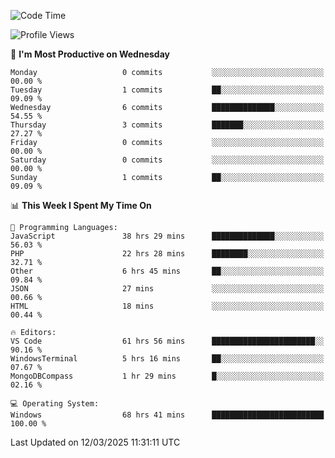 <!--START_SECTION:waka-->
![Code Time](http://img.shields.io/badge/Code%20Time-4%2C343%20hrs%2043%20mins-blue)

![Profile Views](http://img.shields.io/badge/Profile%20Views-0-blue)

📅 **I'm Most Productive on Wednesday** 

```text
Monday                   0 commits           ░░░░░░░░░░░░░░░░░░░░░░░░░   00.00 % 
Tuesday                  1 commits           ██░░░░░░░░░░░░░░░░░░░░░░░   09.09 % 
Wednesday                6 commits           ██████████████░░░░░░░░░░░   54.55 % 
Thursday                 3 commits           ███████░░░░░░░░░░░░░░░░░░   27.27 % 
Friday                   0 commits           ░░░░░░░░░░░░░░░░░░░░░░░░░   00.00 % 
Saturday                 0 commits           ░░░░░░░░░░░░░░░░░░░░░░░░░   00.00 % 
Sunday                   1 commits           ██░░░░░░░░░░░░░░░░░░░░░░░   09.09 % 
```


📊 **This Week I Spent My Time On** 

```text
💬 Programming Languages: 
JavaScript               38 hrs 29 mins      ██████████████░░░░░░░░░░░   56.03 % 
PHP                      22 hrs 28 mins      ████████░░░░░░░░░░░░░░░░░   32.71 % 
Other                    6 hrs 45 mins       ██░░░░░░░░░░░░░░░░░░░░░░░   09.84 % 
JSON                     27 mins             ░░░░░░░░░░░░░░░░░░░░░░░░░   00.66 % 
HTML                     18 mins             ░░░░░░░░░░░░░░░░░░░░░░░░░   00.44 % 

🔥 Editors: 
VS Code                  61 hrs 56 mins      ███████████████████████░░   90.16 % 
WindowsTerminal          5 hrs 16 mins       ██░░░░░░░░░░░░░░░░░░░░░░░   07.67 % 
MongoDBCompass           1 hr 29 mins        █░░░░░░░░░░░░░░░░░░░░░░░░   02.16 % 

💻 Operating System: 
Windows                  68 hrs 41 mins      █████████████████████████   100.00 % 
```


 Last Updated on 12/03/2025 11:31:11 UTC
<!--END_SECTION:waka-->
